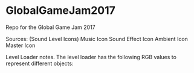 # GlobalGameJam2017
Repo for the Global Game Jam 2017



Sources:
(Sound Level Icons)
Music Icon
Sound Effect Icon
Ambient Icon
Master Icon

Level Loader notes.
The level loader has the following RGB values to represent different objects:

